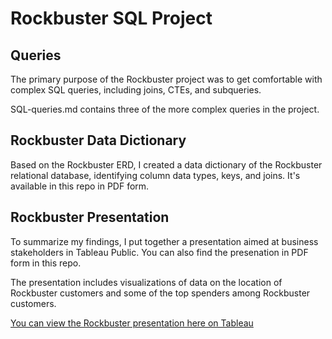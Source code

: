 # Rockbuster SQL Project

## Queries

The primary purpose of the Rockbuster project was to get comfortable with complex SQL queries, including joins, CTEs, and subqueries.

SQL-queries.md contains three of the more complex queries in the project.

## Rockbuster Data Dictionary

Based on the Rockbuster ERD, I created a data dictionary of the Rockbuster relational database, identifying column data types, keys, and joins. It's available in this repo in PDF form.

## Rockbuster Presentation

To summarize my findings, I put together a presentation aimed at business stakeholders in Tableau Public. You can also find the presenation in PDF form in this repo. 

The presentation includes visualizations of data on the location of Rockbuster customers and some of the top spenders among Rockbuster customers.

[You can view the Rockbuster presentation here on Tableau](https://public.tableau.com/app/profile/forrest.roth/viz/Rockbuster_16637119324660/Story1)



